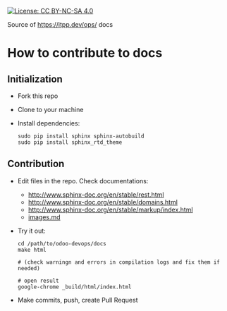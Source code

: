 [![License: CC BY-NC-SA 4.0](https://licensebuttons.net/l/by-nc-sa/4.0/80x15.png)](https://creativecommons.org/licenses/by-nc-sa/4.0/)

Source of https://itpp.dev/ops/ docs

# How to contribute to docs

## Initialization

* Fork this repo
* Clone to your machine
* Install dependencies:

      sudo pip install sphinx sphinx-autobuild
      sudo pip install sphinx_rtd_theme

## Contribution

* Edit files in the repo. Check documentations:

  * http://www.sphinx-doc.org/en/stable/rest.html
  * http://www.sphinx-doc.org/en/stable/domains.html
  * http://www.sphinx-doc.org/en/stable/markup/index.html
  * [images.md](images.md)

* Try it out:

      cd /path/to/odoo-devops/docs
      make html

      # (check warningn and errors in compilation logs and fix them if needed)

      # open result
      google-chrome _build/html/index.html

* Make commits, push, create Pull Request
